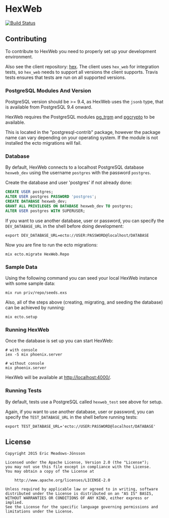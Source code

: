 # HexWeb

[![Build Status](https://travis-ci.org/hexpm/hex_web.svg?branch=master "Build Status")](http://travis-ci.org/hexpm/hex_web)

## Contributing

To contribute to HexWeb you need to properly set up your development environment.

Also see the client repository: [hex](https://github.com/hexpm/hex). The client uses `hex_web` for integration tests, so `hex_web` needs to support all versions the client supports. Travis tests ensures that tests are run on all supported versions.

### PostgreSQL Modules And Version

PostgreSQL version should be >= 9.4, as HexWeb uses the `jsonb` type, that is available from PostgreSQL 9.4 onward.

HexWeb requires the PostgreSQL modules [pg_trgm](http://www.postgresql.org/docs/9.4/static/pgtrgm.html) and [pgcrypto](http://www.postgresql.org/docs/9.4/static/pgcrypto.html) to be available.

This is located in the "postgresql-contrib" package, however the package name can vary depending on your operating system. If the module is not installed the ecto migrations will fail.

### Database

By default, HexWeb connects to a localhost PostgreSQL database `hexweb_dev` using the username `postgres` with the password `postgres`.

Create the database and user 'postgres' if not already done:

```sql
CREATE USER postgres;
ALTER USER postgres PASSWORD 'postgres';
CREATE DATABASE hexweb_dev;
GRANT ALL PRIVILEGES ON DATABASE hexweb_dev TO postgres;
ALTER USER postgres WITH SUPERUSER;
```

If you want to use another database, user or password, you can specify the
`DEV_DATABASE_URL` in the shell before doing development:

```shell
export DEV_DATABASE_URL=ecto://USER:PASSWORD@localhost/DATABASE
```

Now you are fine to run the ecto migrations:

```shell
mix ecto.migrate HexWeb.Repo
```

### Sample Data

Using the following command you can seed your local HexWeb instance with some sample data:

```shell
mix run priv/repo/seeds.exs
```

Also, all of the steps above (creating, migrating, and seeding the database) can be achieved by running:

```shell
mix ecto.setup
```

### Running HexWeb

Once the database is set up you can start HexWeb:

```shell
# with console
iex -S mix phoenix.server

# without console
mix phoenix.server
```

HexWeb will be available at [http://localhost:4000/](http://localhost:4000/).

### Running Tests

By default, tests use a PostgreSQL called `hexweb_test` see above for setup.

Again, if you want to use another database, user or password, you can specify the
`TEST_DATABASE_URL` in the shell before running tests:

```shell
export TEST_DATABASE_URL='ecto://USER:PASSWORD@localhost/DATABASE'
```

## License

    Copyright 2015 Eric Meadows-Jönsson

    Licensed under the Apache License, Version 2.0 (the "License");
    you may not use this file except in compliance with the License.
    You may obtain a copy of the License at

        http://www.apache.org/licenses/LICENSE-2.0

    Unless required by applicable law or agreed to in writing, software
    distributed under the License is distributed on an "AS IS" BASIS,
    WITHOUT WARRANTIES OR CONDITIONS OF ANY KIND, either express or implied.
    See the License for the specific language governing permissions and
    limitations under the License.
